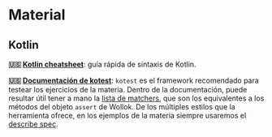 # Material

## Kotlin

**:us: [Kotlin cheatsheet](https://devhints.io/kotlin)**: guía rápida de sintaxis de Kotlin.

**:us: [Documentación de kotest](https://github.com/kotest/kotest)**: `kotest` es el framework recomendado para testear los ejercicios de la materia. Dentro de la documentación, puede resultar útil tener a mano la [lista de matchers](https://github.com/kotest/kotest/blob/master/doc/matchers.md), que son los equivalentes a los métodos del objeto `assert` de Wollok. De los múltiples estilos que la herramienta ofrece, en los ejemplos de la materia siempre usaremos el [describe spec](https://github.com/kotest/kotest/blob/master/doc/styles.md#describe-spec).
